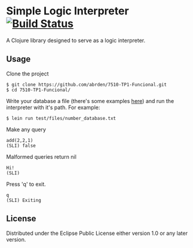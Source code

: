 # Simple Logic Interpreter [![Build Status](https://travis-ci.org/abrden/7510-TP1-Funcional.svg?branch=develop)](https://travis-ci.org/abrden/7510-TP1-Funcional)

A Clojure library designed to serve as a logic interpreter.

## Usage
Clone the project
```
$ git clone https://github.com/abrden/7510-TP1-Funcional.git
$ cd 7510-TP1-Funcional/
```
Write your database a file (there's some examples [here](https://github.com/abrden/7510-TP1-Funcional/tree/master/test/files)) and run the interpreter with it's path.
For example:
```
$ lein run test/files/number_database.txt
```
Make any query
```
add(2,2,1)
(SLI) false
```
Malformed queries return nil
```
Hi!
(SLI)
```
Press 'q' to exit.
```
q
(SLI) Exiting
```
## License

Distributed under the Eclipse Public License either version 1.0 or any later version.
